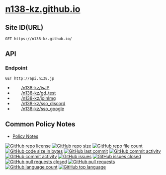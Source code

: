 # [n138-kz.github.io](https://github.com/n138-kz/n138-kz.github.io)

## Site ID(URL)

```http
GET https://n138-kz.github.io/
```

## API

### Endpoint

```http
GET http://api.n138.jp
```

- [<img style="height:1em;filter: drop-shadow(5px 5px 5px #FFFFFF);" src="https://github.githubassets.com/assets/GitHub-Mark-ea2971cee799.png"><img style="height:1em;" src="https://github.githubassets.com/assets/GitHub-Logo-ee398b662d42.png">/n138-kz/isJP](https://github.com/n138-kz/isJP)
- [<img style="height:1em;filter: drop-shadow(5px 5px 5px #FFFFFF);" src="https://github.githubassets.com/assets/GitHub-Mark-ea2971cee799.png"><img style="height:1em;" src="https://github.githubassets.com/assets/GitHub-Logo-ee398b662d42.png">/n138-kz/gd_test](https://github.com/n138-kz/gd_test)
- [<img style="height:1em;filter: drop-shadow(5px 5px 5px #FFFFFF);" src="https://github.githubassets.com/assets/GitHub-Mark-ea2971cee799.png"><img style="height:1em;" src="https://github.githubassets.com/assets/GitHub-Logo-ee398b662d42.png">/n138-kz/joinImg](https://github.com/n138-kz/joinImg)
- [<img style="height:1em;filter: drop-shadow(5px 5px 5px #FFFFFF);" src="https://github.githubassets.com/assets/GitHub-Mark-ea2971cee799.png"><img style="height:1em;" src="https://github.githubassets.com/assets/GitHub-Logo-ee398b662d42.png">/n138-kz/sso_discord](https://github.com/n138-kz/sso_discord)
- [<img style="height:1em;filter: drop-shadow(5px 5px 5px #FFFFFF);" src="https://github.githubassets.com/assets/GitHub-Mark-ea2971cee799.png"><img style="height:1em;" src="https://github.githubassets.com/assets/GitHub-Logo-ee398b662d42.png">/n138-kz/sso_google](https://github.com/n138-kz/sso_google)

## Common Policy Notes

- [Policy Notes](policy/)

[![GitHub repo license](https://img.shields.io/github/license/n138-kz/n138-kz.github.io)](/LICENSE)
[![GitHub repo size](https://img.shields.io/github/repo-size/n138-kz/n138-kz.github.io)](/../../)
[![GitHub repo file count](https://img.shields.io/github/directory-file-count/n138-kz/n138-kz.github.io)](/../../)
[![GitHub code size in bytes](https://img.shields.io/github/languages/code-size/n138-kz/n138-kz.github.io)](/../../)
[![GitHub last commit](https://img.shields.io/github/last-commit/n138-kz/n138-kz.github.io)](/../../commits)
[![GitHub commit activity](https://img.shields.io/github/commit-activity/w/n138-kz/n138-kz.github.io)](/../../commits)
[![GitHub commit activity](https://img.shields.io/github/commit-activity/t/n138-kz/n138-kz.github.io)](/../../commits)
[![GitHub issues](https://img.shields.io/github/issues/n138-kz/n138-kz.github.io)](/../../issues)
[![GitHub issues closed](https://img.shields.io/github/issues-closed/n138-kz/n138-kz.github.io)](/../../issues)
[![GitHub pull requests closed](https://img.shields.io/github/issues-pr-closed/n138-kz/n138-kz.github.io)](/../../pulls)
[![GitHub pull requests](https://img.shields.io/github/issues-pr/n138-kz/n138-kz.github.io)](/../../pulls)
[![GitHub language count](https://img.shields.io/github/languages/count/n138-kz/n138-kz.github.io)](/../../)
[![GitHub top language](https://img.shields.io/github/languages/top/n138-kz/n138-kz.github.io)](/../../)
